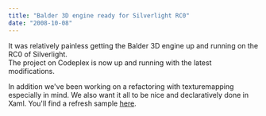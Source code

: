 ```yaml
---
title: "Balder 3D engine ready for Silverlight RC0"
date: "2008-10-08"
---
```


It was relatively painless getting the Balder 3D engine up and running on the RC0 of Silverlight.  
The project on Codeplex is now up and running with the latest modifications.  
  
In addition we've been working on a refactoring with texturemapping especially in mind. We also want it all to be nice and declaratively done in Xaml. You'll find a refresh sample [here](http://localhost:8080/silverlight/BalderCubeWithTextures/TestPage.html).
